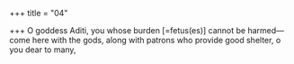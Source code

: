 +++
title = "04"

+++
O goddess Aditi, you whose burden [=fetus(es)] cannot be harmed— come here with the gods,
along with patrons who provide good shelter, o you dear to many,